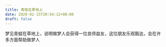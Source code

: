 ```yaml
---
title: 青蛙在草地上
date: 2020-02-15T20:54:12+08:00
draft: false
---
```


梦见青蛙在草地上，说明做梦人会获得一位良师益友，这位朋友乐观豁达，会在许多方面帮助做梦人